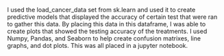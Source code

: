 I used the load_cancer_data set from sk.learn and used it to create predictive models that displayed the accuracy of certain test that were ran to gather this data. 
By placing this data in this dataframe, I was able to create plots that showed the testing accuracy of the treatments. 
I used Numpy, Pandas, and Seaborn to help create confusion matrixes, line graphs, and dot plots. 
This was all placed in a jupyter notebook. 
